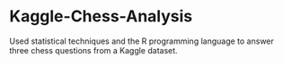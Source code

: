 # Kaggle-Chess-Analysis
Used statistical techniques and the R programming language to answer three chess questions from a Kaggle dataset.
